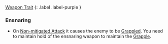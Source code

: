 
[Weapon Trait](Game/Core/Weapon-Traits)
{: .label .label-purple }

### Ensnaring
* On [Non-mitigated Attack](Terminology#Non-mitigated%20Attack) it causes the enemy to be [Grappled](Special-Combat-Actions#grapple). You need to maintain hold of the ensnaring weapon to maintain the [Grapple](Special-Combat-Actions#grapple).